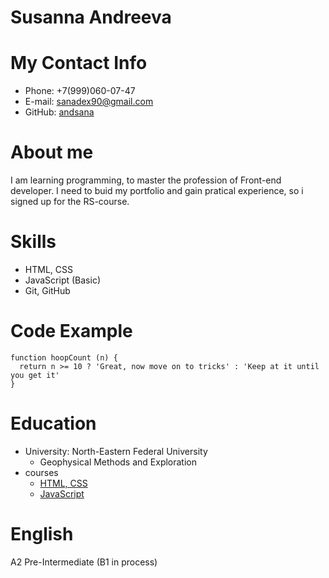 # Susanna Andreeva

# My Contact Info

- Phone: +7(999)060-07-47
- E-mail: sanadex90@gmail.com
- GitHub: [andsana](https://github.com/andsana)

# About me

I am learning programming, to master the profession of Front-end developer.
I need to buid my portfolio and gain pratical experience, so i signed up for the RS-course.

# Skills

- HTML, CSS
- JavaScript (Basic)
- Git, GitHub

# Code Example

```
function hoopCount (n) {
  return n >= 10 ? 'Great, now move on to tricks' : 'Keep at it until you get it'
}
```

# Education

- University: North-Eastern Federal University
  - Geophysical Methods and Exploration
- courses
  - [HTML, CSS](https://www.youtube.com/playlist?list=PLM7wFzahDYnFm6iix7x5zYxqMTBe12vvj)
  - [JavaScript](https://www.youtube.com/watch?v=CxgOKJh4zWE&t=1273s)

# English

A2 Pre-Intermediate (B1 in process)
